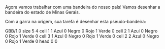 Agora vamos trabalhar com uma bandeira do nosso país! Vamos desenhar a bandeira do estado de Minas Gerais. 

Com a garra na origem, sua tarefa é desenhar esta pseudo-bandeira:

<gs-board>
GBB/1.0
  size 5 4
  cell 1 1 Azul 0 Negro 0 Rojo 1 Verde 0
  cell 2 1 Azul 0 Negro 0 Rojo 1 Verde 0
  cell 3 1 Azul 0 Negro 0 Rojo 1 Verde 0
  cell 2 2 Azul 0 Negro 0 Rojo 1 Verde 0
  head 0 0
</gs-board>